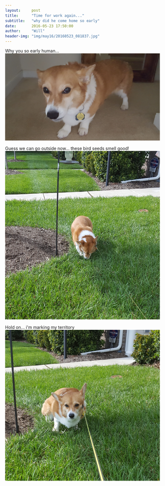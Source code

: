 ```yaml
---
layout:     post
title:      "Time for work again..."
subtitle:   "why did he come home so early"
date:       2016-05-23 17:50:00
author:     "Will"
header-img: "img/may16/20160523_081837.jpg"
---
```


Why you so early human...
![angers](/img/may16/20160523_170332.jpg)

Guess we can go outside now... these bird seeds smell good!
![angers](/img/may16/20160523_170842c.jpg)

Hold on... i'm marking my territory
![angers](/img/may16/20160523_170848c.jpg)
